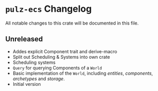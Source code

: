 # `pulz-ecs` Changelog
All notable changes to this crate will be documented in this file.

## Unreleased

 * Addes explicit Component trait and derive-macro
 * Split out Scheduling & Systems into own crate
 * Scheduling systems
 * `Query` for querying Components of a `World`
 * Basic implementation of the `World`, including _entities_, _components_, _archetypes_ and _storage_.
 * Initial version
